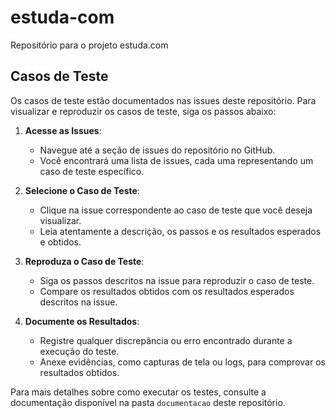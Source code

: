 # estuda-com
Repositório para o projeto estuda.com

## Casos de Teste

Os casos de teste estão documentados nas issues deste repositório. Para visualizar e reproduzir os casos de teste, siga os passos abaixo:

1. **Acesse as Issues**:
   - Navegue até a seção de issues do repositório no GitHub.
   - Você encontrará uma lista de issues, cada uma representando um caso de teste específico.

2. **Selecione o Caso de Teste**:
   - Clique na issue correspondente ao caso de teste que você deseja visualizar.
   - Leia atentamente a descrição, os passos e os resultados esperados e obtidos.

3. **Reproduza o Caso de Teste**:
   - Siga os passos descritos na issue para reproduzir o caso de teste.
   - Compare os resultados obtidos com os resultados esperados descritos na issue.

4. **Documente os Resultados**:
   - Registre qualquer discrepância ou erro encontrado durante a execução do teste.
   - Anexe evidências, como capturas de tela ou logs, para comprovar os resultados obtidos.

Para mais detalhes sobre como executar os testes, consulte a documentação disponível na pasta `documentacao` deste repositório.
